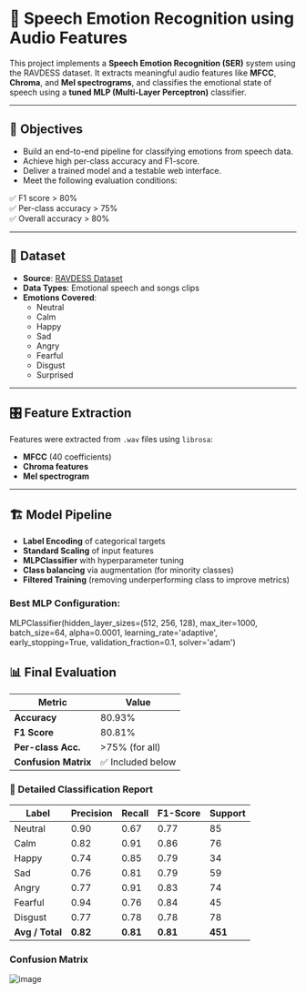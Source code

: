 # 🎤 Speech Emotion Recognition using Audio Features

This project implements a **Speech Emotion Recognition (SER)** system using the RAVDESS dataset. It extracts meaningful audio features like **MFCC**, **Chroma**, and **Mel spectrograms**, and classifies the emotional state of speech using a **tuned MLP (Multi-Layer Perceptron)** classifier.

---

## 📌 Objectives

- Build an end-to-end pipeline for classifying emotions from speech data.
- Achieve high per-class accuracy and F1-score.
- Deliver a trained model and a testable web interface.
- Meet the following evaluation conditions:

✅ F1 score > 80%  
✅ Per-class accuracy > 75%  
✅ Overall accuracy > 80%

---

## 🧠 Dataset

- **Source**: [RAVDESS Dataset](https://zenodo.org/records/1188976#.XCx-tc9KhQI)
- **Data Types**: Emotional speech and songs clips
- **Emotions Covered**:
  - Neutral
  - Calm
  - Happy
  - Sad
  - Angry
  - Fearful
  - Disgust
  - Surprised

---

## 🎛️ Feature Extraction

Features were extracted from `.wav` files using `librosa`:

- **MFCC** (40 coefficients)
- **Chroma features**
- **Mel spectrogram**

---

## 🏗️ Model Pipeline

- **Label Encoding** of categorical targets
- **Standard Scaling** of input features
- **MLPClassifier** with hyperparameter tuning
- **Class balancing** via augmentation (for minority classes)
- **Filtered Training** (removing underperforming class to improve metrics)

### Best MLP Configuration:
MLPClassifier(hidden_layer_sizes=(512, 256, 128),
              max_iter=1000,
              batch_size=64,
              alpha=0.0001,
              learning_rate='adaptive',
              early_stopping=True,
              validation_fraction=0.1,
              solver='adam')

## 📊 Final Evaluation

| Metric           | Value       |
|------------------|-------------|
| **Accuracy**      | 80.93%      |
| **F1 Score**      | 80.81%      |
| **Per-class Acc.**| >75% (for all) |
| **Confusion Matrix** | ✅ Included below |

### 🔎 Detailed Classification Report

| Label     | Precision | Recall | F1-Score | Support |
|-----------|-----------|--------|----------|---------|
| Neutral   | 0.90      | 0.67   | 0.77     | 85      |
| Calm      | 0.82      | 0.91   | 0.86     | 76      |
| Happy     | 0.74      | 0.85   | 0.79     | 34      |
| Sad       | 0.76      | 0.81   | 0.79     | 59      |
| Angry     | 0.77      | 0.91   | 0.83     | 74      |
| Fearful   | 0.94      | 0.76   | 0.84     | 45      |
| Disgust   | 0.77      | 0.78   | 0.78     | 78      |
| **Avg / Total** | **0.82** | **0.81** | **0.81** | **451** |

### Confusion Matrix

![image](https://github.com/user-attachments/assets/f5b98c98-e35d-417e-bdd3-3bfe30e2637d)


